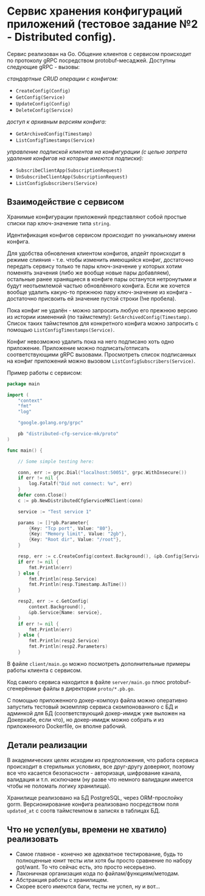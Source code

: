 # Сервис хранения конфигураций приложений (тестовое задание №2 - Distributed config).

Сервис реализован на Go.
Общение клиентов с сервисом происходит по протоколу gRPC посредством protobuf-месаджей.
Доступны следующие gRPC - вызовы:

 _стандартные CRUD операции c конфигом:_
* `CreateConfig(Config)`
* `GetConfig(Service)`
* `UpdateConfig(Config)`
* `DeleteConfig(Service)`

 _доступ к архивным версиям конфига:_
* `GetArchivedConfig(Timestamp)`
* `ListConfigTimestamps(Service)`

 _управление подпиской клиентов на конфигурации (с целью запрета удаления конфигов на которые имеются подписки):_
* `SubscribeClientApp(SubscriptionRequest)`
* `UnSubscribeClientApp(SubscriptionRequest)`
* `ListConfigSubscribers(Service)`


## Взаимодействие с сервисом

Хранимые конфигурации приложений представляют собой простые списки пар ключ-значение типа `string`.

Идентификация конфигов сервисом происходит по уникальному имени конфига.

Для удобства обновления клиентом конфигов, апдейт происходит в режиме слияния - т.е. чтобы изменить имеющийся конфиг, достаточно передать сервису только те пары ключ-значение у которых хотим поменять значения (либо же вообще новые пары добавляем), остальные ранее хранящиеся в конфиге пары останутся нетронутыми и будут неотьемлемой частью обновлённого конфига. Если же хочется вообще удалить какую-то прежнюю пару ключ-значение из конфига - достаточно присвоить ей значение пустой строки (!не пробела).

Пока конфиг не удалён - можно запросить любую его прежнюю версию из истории изменений (по таймстемпу): `GetArchivedConfig(Timestamp)`.
Список таких таймстемпов для конкретного конфига можно запросить с помощью `ListConfigTimestamps(Service)`.

Конфиг невозможно удалить пока на него подписано хоть одно приложение.
Приложение можно подписать/отписать соответствующими gRPC вызовами.
Просмотреть список подписанных на конфиг приложений можно вызовом `ListConfigSubscribers(Service)`.

Пример работы с сервисом:

```go
package main

import (
	"context"
	"fmt"
	"log"

	"google.golang.org/grpc"

	pb "distributed-cfg-service-mk/proto"
)

func main() {

	// Some simple testing here:

	conn, err := grpc.Dial("localhost:50051", grpc.WithInsecure())
	if err != nil {
		log.Fatalf("Did not connect: %v", err)
	}
	defer conn.Close()
	c := pb.NewDistributedCfgServiceMKClient(conn)

	service := "Test service 1"

	params := []*pb.Parameter{
		{Key: "Tcp port", Value: "80"},
		{Key: "Memory limit", Value: "2gb"},
		{Key: "Root dir", Value: "/root"},
	}

	resp, err := c.CreateConfig(context.Background(), &pb.Config{Service: service, Parameters: params})
	if err != nil {
		fmt.Println(err)
	} else {
		fmt.Println(resp.Service)
		fmt.Println(resp.Timestamp.AsTime())
	}

	resp2, err := c.GetConfig(
		context.Background(),
		&pb.Service{Name: service},
	)
	if err != nil {
		fmt.Println(err)
	} else {
		fmt.Println(resp2.Service)
		fmt.Println(resp2.Parameters)
	}
```

В файле `client/main.go` можно посмотреть дополнительные примеры работы клиента с сервисом.

Код самого сервиса находится в файле `server/main.go` плюс protobuf-сгенерённые файлы в директории `proto/*.pb.go`.

С помощью приложенного докер-компоуз файла можно оперативно запустить тестовый экземпляр сервиса скомпонованного с БД и админкой для БД (соответствующий докер-имидж уже выложен на Докерхабе, если что), но докер-имидж можно собрать и из приложенного Dockerfile, он вполне рабочий.


## Детали реализации

В академических целях исходим из предположения, что работа сервиса происходит в стерильных условиях, все друг-другу доверяют, поэтому все что касается безопасности - авторизаця, шифрование канала, валидация и т.п. исключаем (ну разве что немного валидации имеется чтобы не поломать логику хранилища).

Хранилище реализовано на БД PostgreSQL, через ORM-прослойку gorm.
Версионирование конфига реализовано посредством поля `updated_at` с соотв таймстемпом в записях в таблицах БД.

## Что не успел(увы, времени не хватило) реализовать

* Самое главное - конечно же адекватное тестирование, будь то полноценные юнит тесты или хотя бы просто сравнение по набору got/want. То что сейчас есть, это просто несерьезно.
* Лаконичная организация кода по файлам/функциям/методам.
* Абстракция работы с хранилищем.
* Скорее всего имеются баги, тесты не успел, ну и вот...